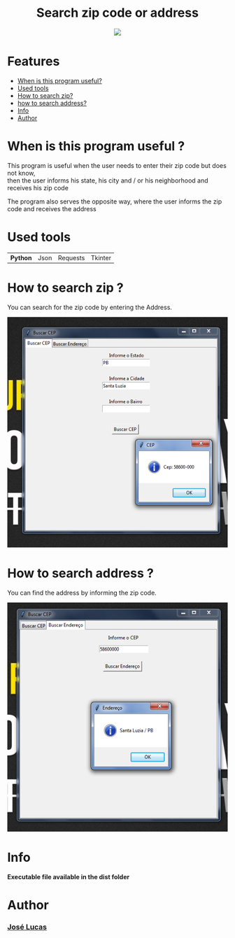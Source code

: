 <h1 align='center'>Search zip code or address</h1>
<p align='center'>
  <a href="https://www.python.org/">
    <img src="https://img.shields.io/badge/Developed%20with-Python-gray.svg?colorA=232AF0&colorB=E6DF19&style=for-the-badge"/>
  </a>
</p>
<p align='center'>
  
  # Features
 
  - [When is this program useful?](#when-is-this-program-useful-?)
  - [Used tools](#used-tools)
  - [How to search zip?](#how-to-search-zip-?)
  - [how to search address?](#how-to-search-address-?)
  - [Info](#info)
  - [Author](#author)
  
  # When is this program useful ?
  <p>This program is useful when the user needs to enter their zip code but does not know,<br> then the user informs his state, his city and / or his neighborhood and receives his zip code</p>
  <p>The program also serves the opposite way, where the user informs the zip code and receives the address</p>

  # Used tools
  <table>
    <tr>
      <td><b>Python</b></td>
      <td>Json</td>
      <td>Requests</td>
      <td>Tkinter</td>
    </tr>
  </table>

  # How to search zip ?
  <p>You can search for the zip code by entering the Address.</p>
  <img src='imagem1.png' />

  # How to search address ?
  <p>You can find the address by informing the zip code.</p>
  <img src='imagem2.png' />

  # Info
  <p><b>Executable file available in the dist folder<b></p>

  # Author
  <h3><a href='https://www.instagram.com/jlucasgf/?hl=pt-br'>José Lucas</a></h3>
</p>
